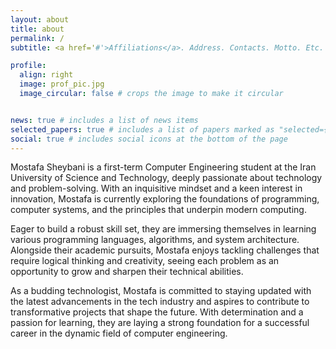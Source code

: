 ```yaml
---
layout: about
title: about
permalink: /
subtitle: <a href='#'>Affiliations</a>. Address. Contacts. Motto. Etc.

profile:
  align: right
  image: prof_pic.jpg
  image_circular: false # crops the image to make it circular


news: true # includes a list of news items
selected_papers: true # includes a list of papers marked as "selected={true}"
social: true # includes social icons at the bottom of the page
---
```


Mostafa Sheybani is a first-term Computer Engineering student at the Iran University of Science and Technology, deeply passionate about technology and problem-solving. With an inquisitive mindset and a keen interest in innovation, Mostafa is currently exploring the foundations of programming, computer systems, and the principles that underpin modern computing. 

Eager to build a robust skill set, they are immersing themselves in learning various programming languages, algorithms, and system architecture. Alongside their academic pursuits, Mostafa enjoys tackling challenges that require logical thinking and creativity, seeing each problem as an opportunity to grow and sharpen their technical abilities. 

As a budding technologist, Mostafa is committed to staying updated with the latest advancements in the tech industry and aspires to contribute to transformative projects that shape the future. With determination and a passion for learning, they are laying a strong foundation for a successful career in the dynamic field of computer engineering.


